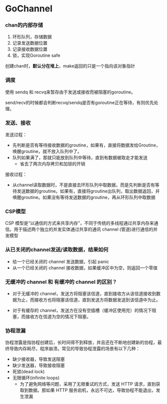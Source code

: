 # GoChannel

### chan的内部存储
1. 环形队列，存储数据
2. 记录发送数据位置
3. 记录接收数据位置
4. 锁，实现Goroutine safe

创建chan时，**默认分在堆上**，make返回的只是一个指向该对象指针


### 调度

使用 sendq 和 recvq来暂存由于发送或接收而被阻塞的goroutine。

send/recv的时候都会判断recvq/sendq是否有goroutine正在等待，有则优先处理。


### 发送、接收

发送过程：
- 先判断是否有等待接收数据的groutine，如果有，直接将数据发给Groutine，唤醒groutine，就不放入队列中了。
- 队列如果满了，那就只能放到队列中等待，直到有数据被取走才能发送
  - 省去了两次内存拷贝和加锁的开销

接收过程：
- 从channel读取数据时，不是直接去环形队列中取数据，而是先判断是否有等待发送数据的groutine。如果有，直接将groutine出队列，取出数据返回，并唤醒groutine。如果没有等待发送数据的groutine，再从环形队列中取数据

### CSP模型
CSP 模型是“以通信的方式来共享内存”，不同于传统的多线程通过共享内存来通信。用于描述两个独立的并发实体通过共享的通讯 channel (管道)进行通信的并发模型

### 从已关闭的channel发送/读取数据，结果如何
- 给一个已经关闭的 channel 发送数据，引起 panic
- 从一个已经关闭的 channel 接收数据，如果缓冲区中为空，则返回一个零值

### 无缓冲的 channel 和 有缓冲的 channel 的区别？
- 对于无缓冲的 channel，发送方将阻塞该信道，直到接收方从该信道接收到数据为止，而接收方也将阻塞该信道，直到发送方将数据发送到该信道中为止。

- 对于有缓存的 channel，发送方在没有空插槽（缓冲区使用完）的情况下阻塞，而接收方在信道为空的情况下阻塞。



### 协程泄漏
协程泄露是指协程创建后，长时间得不到释放，并且还在不断地创建新的协程，最终导致内存耗尽，程序崩溃。常见的导致协程泄露的场景有以下几种：
- 缺少接收器，导致发送阻塞
- 缺少发送器，导致接收阻塞
- 死锁(dead lock)
- 无限循环(infinite loops)
  - 为了避免网络等问题，采用了无限重试的方式，发送 HTTP 请求，直到获取到数据。那如果 HTTP 服务宕机，永远不可达，导致协程不能退出，发生泄漏